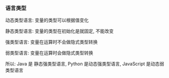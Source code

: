 ### 语言类型

动态类型语言: 变量的类型可以根据值变化

静态类型语言: 变量的类型在初始化是就固定, 不能改变

强类型语言: 变量在运算时不会做隐式类型转换

弱类型语言: 变量在运算时会做隐式类型转换

所以: Java 是 静态强类型语言, Python 是动态强类型语言, JavaScript 是动态弱类型语言
